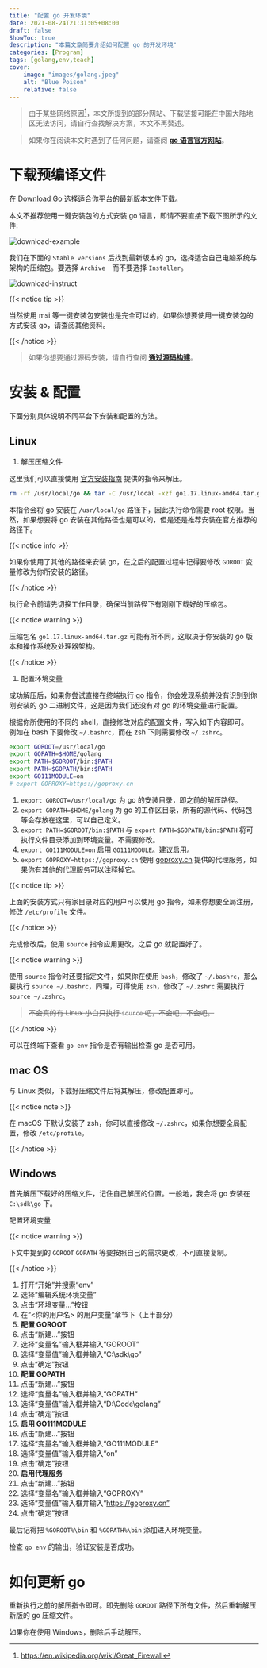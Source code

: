 ```yaml
---
title: "配置 go 开发环境"
date: 2021-08-24T21:31:05+08:00
draft: false
ShowToc: true
description: "本篇文章简要介绍如何配置 go 的开发环境"
categories: [Program]
tags: [golang,env,teach]
cover:
    image: "images/golang.jpeg"
    alt: "Blue Poison"
    relative: false
---
```


> 由于某些网络原因[^GFW]，本文所提到的部分网站、下载链接可能在中国大陆地区无法访问，请自行查找解决方案，本文不再赘述。

> 如果你在阅读本文时遇到了任何问题，请查阅 **[go 语言官方网站][go]**。

# 下载预编译文件

在 [Download Go][go-dl] 选择适合你平台的最新版本文件下载。

本文不推荐使用一键安装包的方式安装 go 语言，即请不要直接下载下图所示的文件:

![download-example](/images/go-env-setup-for-beginner/featured-download.png)

我们在下面的 `Stable versions` 后找到最新版本的 go，选择适合自己电脑系统与架构的压缩包。要选择 `Archive`　而不要选择 `Installer`。

![download-instruct](/images/go-env-setup-for-beginner/download-instruct.png)

{{< notice tip >}}

当然使用 msi 等一键安装包安装也是完全可以的，如果你想要使用一键安装包的方式安装 go，请查阅其他资料。

{{< /notice >}}

> 如果你想要通过源码安装，请自行查阅 **[通过源码构建][go-src]**。

# 安装 & 配置

下面分别具体说明不同平台下安装和配置的方法。

## Linux

1. 解压压缩文件

这里我们可以直接使用 [官方安装指南][go-install] 提供的指令来解压。

```bash
rm -rf /usr/local/go && tar -C /usr/local -xzf go1.17.linux-amd64.tar.gz
```

本指令会将 go 安装在 `/usr/local/go` 路径下，因此执行命令需要 root 权限。当然，如果想要将 go 安装在其他路径也是可以的，但是还是推荐安装在官方推荐的路径下。

{{< notice info >}}

如果你使用了其他的路径来安装 go，在之后的配置过程中记得要修改 `GOROOT` 变量修改为你所安装的路径。

{{< /notice >}}

执行命令前请先切换工作目录，确保当前路径下有刚刚下载好的压缩包。

{{< notice warning >}}

压缩包名 `go1.17.linux-amd64.tar.gz` 可能有所不同，这取决于你安装的 go 版本和操作系统及处理器架构。

{{< /notice >}}

1. 配置环境变量

成功解压后，如果你尝试直接在终端执行 go 指令，你会发现系统并没有识别到你刚安装的 go 二进制文件，这是因为我们还没有对 go 的环境变量进行配置。

根据你所使用的不同的 shell，直接修改对应的配置文件，写入如下内容即可。\
例如在 bash 下要修改 `~/.bashrc`，而在 zsh 下则需要修改 `~/.zshrc`。

```bash
export GOROOT=/usr/local/go
export GOPATH=$HOME/golang
export PATH=$GOROOT/bin:$PATH
export PATH=$GOPATH/bin:$PATH
export GO111MODULE=on
# export GOPROXY=https://goproxy.cn
```

1. `export GOROOT=/usr/local/go` 为 go 的安装目录，即之前的解压路径。
2. `export GOPATH=$HOME/golang` 为 go 的工作区目录，所有的源代码、代码包等会存放在这里，可以自己定义。
3. `export PATH=$GOROOT/bin:$PATH` 与 `export PATH=$GOPATH/bin:$PATH` 将可执行文件目录添加到环境变量。不需要修改。
4. `export GO111MODULE=on` 启用 `GO111MODULE`。建议启用。
5. `export GOPROXY=https://goproxy.cn` 使用 [goproxy.cn](https://goproxy.cn/) 提供的代理服务，如果你有其他的代理服务可以注释掉它。

{{< notice tip >}}

上面的安装方式只有家目录对应的用户可以使用 go 指令，如果你想要全局注册，修改 `/etc/profile` 文件。

{{< /notice >}}

完成修改后，使用 `source` 指令应用更改，之后 go 就配置好了。

{{< notice warning >}}

使用 `source` 指令时还要指定文件，如果你在使用 `bash`，修改了 `~/.bashrc`，那么要执行 `source ~/.bashrc`，同理，可得使用 `zsh`，修改了 `~/.zshrc` 需要执行 `source ~/.zshrc`。

> ~~不会真的有 Linux 小白只执行 `source` 吧，不会吧，不会吧。~~

{{< /notice >}}

可以在终端下查看 `go env` 指令是否有输出检查 go 是否可用。

## mac OS

与 Linux 类似，下载好压缩文件后将其解压，修改配置即可。

{{< notice note >}}

在 macOS 下默认安装了 zsh，你可以直接修改 `~/.zshrc`，如果你想要全局配置，修改 `/etc/profile`。

{{< /notice >}}

## Windows

首先解压下载好的压缩文件，记住自己解压的位置。一般地，我会将 go 安装在 `C:\sdk\go` 下。

配置环境变量

{{< notice warning >}}

下文中提到的 `GOROOT` `GOPATH` 等要按照自己的需求更改，不可直接复制。

{{< /notice >}}

1. 打开“开始”并搜索“env”
2. 选择“编辑系统环境变量”
3. 点击“环境变量…”按钮
4. 在“<你的用户名> 的用户变量”章节下（上半部分）
5. **配置 GOROOT**
6. 点击“新建…”按钮
7. 选择“变量名”输入框并输入“GOROOT”
8. 选择“变量值”输入框并输入“C:\sdk\go”
9. 点击“确定”按钮
10. **配置 GOPATH**
11. 点击“新建…”按钮
12. 选择“变量名”输入框并输入“GOPATH”
13. 选择“变量值”输入框并输入“D:\Code\golang”
14. 点击“确定”按钮
15. **启用 GO111MODULE**
16. 点击“新建…”按钮
17. 选择“变量名”输入框并输入“GO111MODULE”
18. 选择“变量值”输入框并输入“on”
19. 点击“确定”按钮
20. **启用代理服务**
21. 点击“新建…”按钮
22. 选择“变量名”输入框并输入“GOPROXY”
23. 选择“变量值”输入框并输入“https://goproxy.cn”
24. 点击“确定”按钮

最后记得把 `%GOROOT%\bin` 和 `%GOPATH%\bin` 添加进入环境变量。

检查 `go env` 的输出，验证安装是否成功。

# 如何更新 go

重新执行之前的解压指令即可。即先删除 `GOROOT` 路径下所有文件，然后重新解压新版的 go 压缩文件。

如果你在使用 Windows，删除后手动解压。


[go]: https://golang.org/
[go-dl]: https://golang.org/dl/
[go-src]: https://golang.org/doc/install/source
[go-install]: https://golang.org/doc/install

[^GFW]: https://en.wikipedia.org/wiki/Great_Firewall
